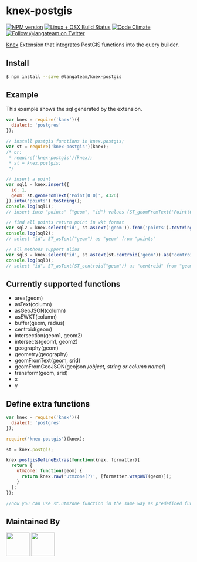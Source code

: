 # knex-postgis

[![NPM version][npm-image]][npm-url]
[![Linux + OSX Build Status][ci-image]][ci-url]
[![Code Climate][codeclimate-image]][codeclimate-url]
[![Follow @langateam on Twitter][twitter-image]][twitter-url]

[Knex](http://knexjs.org) Extension that integrates PostGIS functions into the query builder.

## Install

```sh
$ npm install --save @langateam/knex-postgis
```

## Example
This example shows the sql generated by the extension.

```js
var knex = require('knex')({
  dialect: 'postgres'
});

// install postgis functions in knex.postgis;
var st = require('knex-postgis')(knex);
/* or:
 * require('knex-postgis')(knex);
 * st = knex.postgis;
 */

// insert a point
var sql1 = knex.insert({
  id: 1,
  geom: st.geomFromText('Point(0 0)', 4326)
}).into('points').toString();
console.log(sql1);
// insert into "points" ("geom", "id") values (ST_geomFromText('Point(0 0)'), '1')

// find all points return point in wkt format
var sql2 = knex.select('id', st.asText('geom')).from('points').toString();
console.log(sql2);
// select "id", ST_asText("geom") as "geom" from "points"

// all methods support alias
var sql3 = knex.select('id', st.asText(st.centroid('geom')).as('centroid')).from('geometries').toString();
console.log(sql3);
// select "id", ST_asText(ST_centroid("geom")) as "centroid" from "geometries"

```

## Currently supported functions

- area(geom)
- asText(column)
- asGeoJSON(column)
- asEWKT(column)
- buffer(geom, radius)
- centroid(geom)
- intersection(geom1, geom2)
- intersects(geom1, geom2)
- geography(geom)
- geometry(geography)
- geomFromText(geom, srid)
- geomFromGeoJSON(geojson /*object, string or column name*/)
- transform(geom, srid)
- x
- y

## Define extra functions

```js
var knex = require('knex')({
  dialect: 'postgres'
});

require('knex-postgis')(knex);

st = knex.postgis;

knex.postgisDefineExtras(function(knex, formatter){
  return {
    utmzone: function(geom) {
      return knex.raw('utmzone(?)', [formatter.wrapWKT(geom)]);
    }
  };
});

//now you can use st.utmzone function in the same way as predefined functions
```

## Maintained By
[<img src='http://i.imgur.com/Y03Jgmf.png' height='64px'>](http://langa.io)
[<img src='https://langa.io/fonts/skyline.svg' height='64px'>](http://langa.io)

[npm-image]: https://img.shields.io/npm/v/@langateam/knex-postgis.svg?style=flat-square
[npm-url]: https://npmjs.org/package/@langateam/knex-postgis
[ci-image]: https://img.shields.io/travis/langateam/knex-postgis.svg?style=flat-square&label=Linux%20/%20OSX
[ci-url]: https://travis-ci.org/langateam/knex-postgis
[codeclimate-image]: https://img.shields.io/codeclimate/github/langateam/knex-postgis.svg?style=flat-square
[codeclimate-url]: https://codeclimate.com/github/langateam/knex-postgis
[twitter-image]: https://img.shields.io/twitter/follow/langateam.svg?style=social
[twitter-url]: https://twitter.com/langateam
